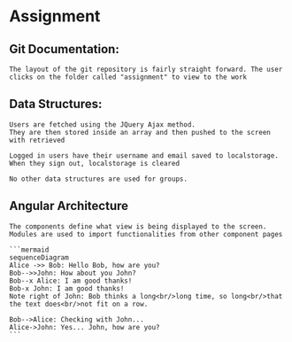 # Assignment

## Git Documentation:
	
	The layout of the git repository is fairly straight forward. The user clicks on the folder called "assignment" to view to the work


## Data Structures:
	
	Users are fetched using the JQuery Ajax method.
	They are then stored inside an array and then pushed to the screen with retrieved

	Logged in users have their username and email saved to localstorage.
	When they sign out, localstorage is cleared

	No other data structures are used for groups.

## Angular Architecture

	The components define what view is being displayed to the screen.
	Modules are used to import functionalities from other component pages
	
	```mermaid
	sequenceDiagram
	Alice ->> Bob: Hello Bob, how are you?
	Bob-->>John: How about you John?
	Bob--x Alice: I am good thanks!
	Bob-x John: I am good thanks!
	Note right of John: Bob thinks a long<br/>long time, so long<br/>that the text does<br/>not fit on a row.

	Bob-->Alice: Checking with John...
	Alice->John: Yes... John, how are you?
	```



